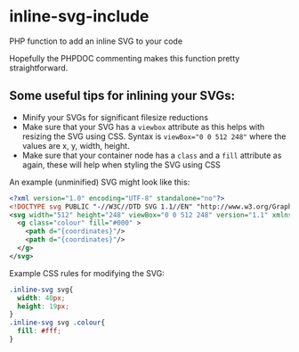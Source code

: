 # inline-svg-include
PHP function to add an inline SVG to your code

Hopefully the PHPDOC commenting makes this function pretty straightforward.

## Some useful tips for inlining your SVGs:

* Minify your SVGs for significant filesize reductions
* Make sure that your SVG has a `viewbox` attribute as this helps with resizing the SVG using CSS. Syntax is `viewBox="0 0 512 248"` where the values are x, y, width, height.
* Make sure that your container node has a `class` and a `fill` attribute as again, these will help when styling the SVG using CSS

An example (unminified) SVG might look like this:

```xml
<?xml version="1.0" encoding="UTF-8" standalone="no"?>
<!DOCTYPE svg PUBLIC "-//W3C//DTD SVG 1.1//EN" "http://www.w3.org/Graphics/SVG/1.1/DTD/svg11.dtd">
<svg width="512" height="248" viewBox="0 0 512 248" version="1.1" xmlns="http://www.w3.org/2000/svg" xmlns:xlink="http://www.w3.org/1999/xlink" xml:space="preserve" style="fill-rule:evenodd;clip-rule:evenodd;stroke-linejoin:round;stroke-miterlimit:1.41421;">
  <g class="colour" fill="#000" >
    <path d="{coordinates}"/>
    <path d="{coordinates}"/>
  </g>
</svg>
```

Example CSS rules for modifying the SVG:

```css
.inline-svg svg{
  width: 40px;
  height: 19px;
}
.inline-svg svg .colour{
  fill: #fff;
}
```
